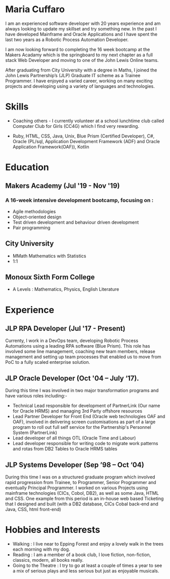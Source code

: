 # Maria Cuffaro

I am an experienced software developer with 20 years experience and am always looking to update my skillset and try something new.  In the past I have developed Mainframe and Oracle Applications and I have spent the last two years as a Robotic Process Automation Developer.  

I am now looking forward to completing the 16 week bootcamp at the Makers Acadamy which is the springboard to my next chapter as a full stack Web Developer and moving to one of the John Lewis Online teams.

After graduating from City University with a degree in Maths, I joined the John Lewis Partnership’s (JLP) Graduate IT scheme as a Trainee Programmer.  I have enjoyed a varied career, working on many exciting projects and developing using a variety of languages and technologies.  


# Skills

  * Coaching others - I currently volunteer at a school lunchtime club called Computer Club for Girls (CC4G) which I find very rewarding.

  * Ruby, HTML, CSS, Java, Unix, Blue Prism (Certified Developer), C#, Oracle (PL/sql, Application Development Framework (ADF) and Oracle Application Framework(OAF)), Kotlin


# Education

## Makers Academy (Jul '19 - Nov '19)

### A 16-week intensive development bootcamp, focusing on :
  *	Agile methodologies
  *	Object-oriented design
  *	Test driven development and behaviour driven development
  *	Pair programming
  
## City University
  *	MMath Mathematics with Statistics
  *	1:1
  
## Monoux Sixth Form College
  *	A Levels : Mathematics, Physics, English Literature

# Experience

## JLP RPA Developer (Jul '17 - Present)
Currenty, I work in a DevOps team, developing Robotic Process Automations using a leading RPA software (Blue Prism).  This role has involved some line management, coaching new team members, release management and setting up team processes that enabled us to move from PoC to a fully scaled enterprise solution.

## JLP Oracle Developer (Oct '04 – July ‘17).
During this time I was involved in two major transformation programs and have various roles including:-
  * Technical Lead responsible for development of PartnerLink (Our name for Oracle HRMS) and managing 3rd Party offshore resources 
  * Lead Partner Developer for Front End (Oracle web technologies OAF and OAF), involved in delivering screen customisations as part of a large program to roll out full self service for the Partnership's Personnel System (PartnerLink)
  * Lead developer of all things OTL (Oracle Time and Labour)
  * Lead developer responsible for writing code to migrate work patterns and rotas from DB2 Tables to Oracle HRMS tables

## JLP Systems Developer (Sep ’98 – Oct ‘04)
During this time I was on a structured graduate program which involved rapid progression from Trainee, to Programmer, Senior Programmer and eventually Principal Programmer.  I worked on various Projects using mainframe technologies (CICs, Cobol, DB2), as well as some Java, HTML and CSS.  One example from this period is an in-house web based Ticketing that I designed and built (with a DB2 database, CICs Cobal back-end and Java, CSS, html front-end)

# Hobbies and Interests
  *	Walking : I live near to Epping Forest and enjoy a lovely walk in the trees each morning with my dog.
  *	Reading : I am a member of a book club, I love fiction, non-fiction, classics, modern, all books really.
  *	Going to the Theatre : I try to go at least a couple of times a year to see a mix of serious plays and less serious but just as enjoyable musicals.
  
